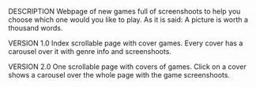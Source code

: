 DESCRIPTION
Webpage of new games full of screenshoots to help you choose which one would you like to play. As it is said: A picture is worth a thousand words.

VERSION 1.0
Index scrollable page with cover games. Every cover has a carousel over it with genre info and screenshoots. 

VERSION 2.0
One scrollable page with covers of games. Click on a cover shows a carousel over the whole page with the game screenshoots. 
